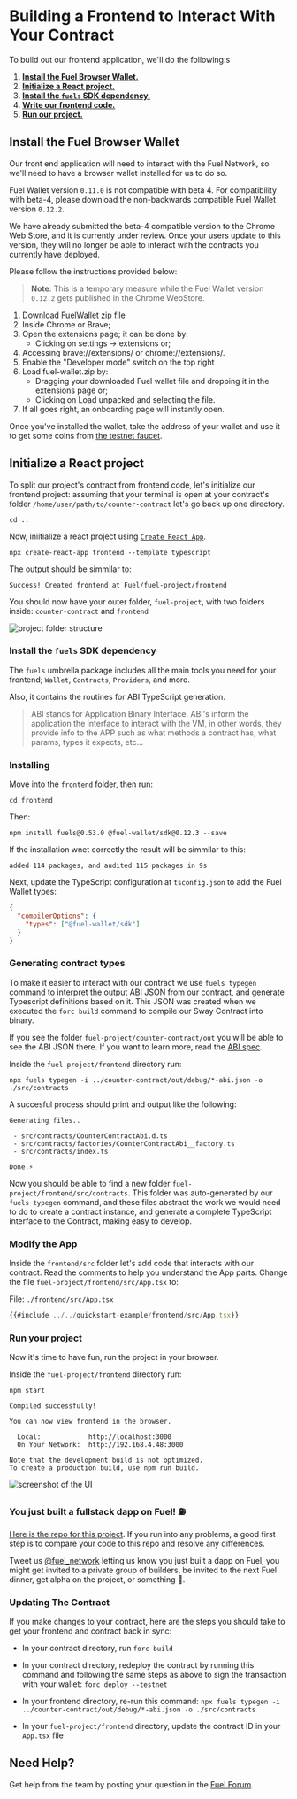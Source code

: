 # Building a Frontend to Interact With Your Contract

To build out our frontend application, we'll do the following:s

1. [**Install the Fuel Browser Wallet.**](#install-the-fuel-browser-wallet)
2. [**Initialize a React project.**](#initialize-a-react-project)
3. [**Install the `fuels` SDK dependency.**](#install-the-fuels-sdk-dependency)
4. [**Write our frontend code.**](#modify-the-app)
5. [**Run our project.**](#run-your-project)

## Install the Fuel Browser Wallet

Our front end application will need to interact with the Fuel Network, so we'll need to have a browser wallet installed for us to do so.

Fuel Wallet version `0.11.0` is not compatible with beta 4. For compatibility with beta-4, please download the non-backwards compatible Fuel Wallet version `0.12.2`.

We have already submitted the beta-4 compatible version to the Chrome Web Store, and it is currently under review. Once your users update to this version, they will no longer be able to interact with the contracts you currently have deployed.

Please follow the instructions provided below:

> **Note**: This is a temporary measure while the Fuel Wallet version `0.12.2` gets published in the Chrome WebStore.

1. Download [FuelWallet zip file](https://next-wallet.fuel.network/app/fuel-wallet.zip)
2. Inside Chrome or Brave;
3. Open the extensions page; it can be done by:
    - Clicking on settings -> extensions or;
4. Accessing brave://extensions/ or chrome://extensions/.
5. Enable the "Developer mode" switch on the top right
6. Load fuel-wallet.zip by:
    - Dragging your downloaded Fuel wallet file and dropping it in the extensions page or;
    - Clicking on Load unpacked and selecting the file.
7. If all goes right, an onboarding page will instantly open.

Once you've installed the wallet, take the address of your wallet and use it to get some coins from [the testnet faucet](https://faucet-beta-4.fuel.network/).

## Initialize a React project

To split our project's contract from frontend code, let's initialize our frontend project: assuming that your terminal is open at your contract's folder `/home/user/path/to/counter-contract` let's go back up one directory.

```console
cd ..
```

Now, iniitialize a react project using [`Create React App`](https://create-react-app.dev/).

```console
npx create-react-app frontend --template typescript
```

The output should be simmilar to:

```console
Success! Created frontend at Fuel/fuel-project/frontend
```

You should now have your outer folder, `fuel-project`, with two folders inside: `counter-contract` and `frontend`

![project folder structure](../images/quickstart-folder-structure.png)

### Install the `fuels` SDK dependency

The `fuels` umbrella package includes all the main tools you need for your frontend; `Wallet`, `Contracts`, `Providers`, and more.

Also, it contains the routines for ABI TypeScript generation.

> ABI stands for Application Binary Interface. ABI's inform the application the interface to interact with the VM, in other words, they provide info to the APP such as what methods a contract has, what params, types it expects, etc...

### Installing

Move into the `frontend` folder, then run:

```console
cd frontend
```

Then:

```console
npm install fuels@0.53.0 @fuel-wallet/sdk@0.12.3 --save
```

If the installation wnet correctly the result will be simmilar to this:

```console
added 114 packages, and audited 115 packages in 9s
```

Next, update the TypeScript configuration at `tsconfig.json` to add the Fuel Wallet types:

```json
{
  "compilerOptions": {
    "types": ["@fuel-wallet/sdk"]
  }
}
```

### Generating contract types

To make it easier to interact with our contract we use `fuels typegen` command to interpret the output ABI JSON from our contract, and generate Typescript definitions based on it. This JSON was created when we executed the `forc build` command to compile our Sway Contract into binary.

If you see the folder `fuel-project/counter-contract/out` you will be able to see the ABI JSON there. If you want to learn more, read the [ABI spec](https://fuellabs.github.io/fuel-specs/master/protocol/abi).

Inside the `fuel-project/frontend` directory run:

```console
npx fuels typegen -i ../counter-contract/out/debug/*-abi.json -o ./src/contracts
```

A succesful process should print and output like the following:

```console
Generating files..

 - src/contracts/CounterContractAbi.d.ts
 - src/contracts/factories/CounterContractAbi__factory.ts
 - src/contracts/index.ts

Done.⚡
```

Now you should be able to find a new folder `fuel-project/frontend/src/contracts`. This folder was auto-generated by our `fuels typegen` command, and these files abstract the work we would need to do to create a contract instance, and generate a complete TypeScript interface to the Contract, making easy to develop.

### Modify the App

Inside the `frontend/src` folder let's add code that interacts with our contract.
Read the comments to help you understand the App parts.
Change the file `fuel-project/frontend/src/App.tsx` to:

File: `./frontend/src/App.tsx`

```ts
{{#include ../../quickstart-example/frontend/src/App.tsx}}
```

### Run your project

Now it's time to have fun, run the project in your browser.

Inside the `fuel-project/frontend` directory run:

```console
npm start
```

```console
Compiled successfully!

You can now view frontend in the browser.

  Local:            http://localhost:3000
  On Your Network:  http://192.168.4.48:3000

Note that the development build is not optimized.
To create a production build, use npm run build.
```

![screenshot of the UI](../images/quickstart-dapp-screenshot.png)

### You just built a fullstack dapp on Fuel! ⛽

[Here is the repo for this project](https://github.com/FuelLabs/quickstart). If you run into any problems, a good first step is to compare your code to this repo and resolve any differences.

Tweet us [@fuel_network](https://twitter.com/fuel_network) letting us know you just built a dapp on Fuel, you might get invited to a private group of builders, be invited to the next Fuel dinner, get alpha on the project, or something 👀.

### Updating The Contract

If you make changes to your contract, here are the steps you should take to get your frontend and contract back in sync:

- In your contract directory, run `forc build`
- In your contract directory, redeploy the contract by running this command and following the same steps as above to sign the transaction with your wallet: `forc deploy --testnet`
- In your frontend directory, re-run this command: `npx fuels typegen -i ../counter-contract/out/debug/*-abi.json -o ./src/contracts`

- In your `fuel-project/frontend` directory, update the contract ID in your `App.tsx` file

## Need Help?

Get help from the team by posting your question in the [Fuel Forum](https://forum.fuel.network/).
